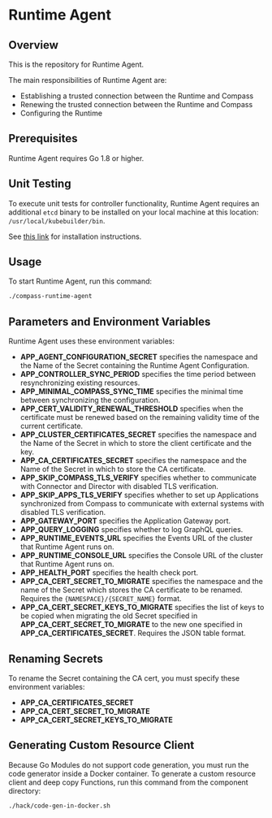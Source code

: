 # Runtime Agent

## Overview

This is the repository for Runtime Agent.

The main responsibilities of Runtime Agent are:
- Establishing a trusted connection between the Runtime and Compass
- Renewing the trusted connection between the Runtime and Compass
- Configuring the Runtime

## Prerequisites

Runtime Agent requires Go 1.8 or higher.

## Unit Testing

To execute unit tests for controller functionality, Runtime Agent requires an additional `etcd` binary to be installed on your local machine at this location: `/usr/local/kubebuilder/bin`.

See [this link](https://book.kubebuilder.io/reference/envtest.html) for installation instructions.

## Usage

To start Runtime Agent, run this command:

```bash
./compass-runtime-agent
```

## Parameters and Environment Variables

Runtime Agent uses these environment variables:
- **APP_AGENT_CONFIGURATION_SECRET** specifies the namespace and the Name of the Secret containing the Runtime Agent Configuration.
- **APP_CONTROLLER_SYNC_PERIOD** specifies the time period between resynchronizing existing resources.
- **APP_MINIMAL_COMPASS_SYNC_TIME** specifies the minimal time between synchronizing the configuration.
- **APP_CERT_VALIDITY_RENEWAL_THRESHOLD** specifies when the certificate must be renewed based on the remaining validity time of the current certificate.
- **APP_CLUSTER_CERTIFICATES_SECRET** specifies the namespace and the Name of the Secret in which to store the client certificate and the key.
- **APP_CA_CERTIFICATES_SECRET** specifies the namespace and the Name of the Secret in which to store the CA certificate.
- **APP_SKIP_COMPASS_TLS_VERIFY** specifies whether to communicate with Connector and Director with disabled TLS verification.
- **APP_SKIP_APPS_TLS_VERIFY** specifies whether to set up Applications synchronized from Compass to communicate with external systems with disabled TLS verification.
- **APP_GATEWAY_PORT** specifies the Application Gateway port.
- **APP_QUERY_LOGGING** specifies whether to log GraphQL queries.
- **APP_RUNTIME_EVENTS_URL** specifies the Events URL of the cluster that Runtime Agent runs on.
- **APP_RUNTIME_CONSOLE_URL** specifies the Console URL of the cluster that Runtime Agent runs on. <!-- TODO: To be removed after it's been removed from the code. See https://github.com/kyma-project/kyma/pull/13984, the comment: discussion_r861476457. -->
- **APP_HEALTH_PORT** specifies the health check port.
- **APP_CA_CERT_SECRET_TO_MIGRATE** specifies the namespace and the name of the Secret which stores the CA certificate to be renamed. Requires the `{NAMESPACE}/{SECRET_NAME}` format. 
- **APP_CA_CERT_SECRET_KEYS_TO_MIGRATE** specifies the list of keys to be copied when migrating the old Secret specified in **APP_CA_CERT_SECRET_TO_MIGRATE** to the new one specified in **APP_CA_CERTIFICATES_SECRET**. Requires the JSON table format.

## Renaming Secrets

To rename the Secret containing the CA cert, you must specify these environment variables:
- **APP_CA_CERTIFICATES_SECRET**
- **APP_CA_CERT_SECRET_TO_MIGRATE**
- **APP_CA_CERT_SECRET_KEYS_TO_MIGRATE**

## Generating Custom Resource Client

Because Go Modules do not support code generation, you must run the code generator inside a Docker container.
To generate a custom resource client and deep copy Functions, run this command from the component directory:

```bash
./hack/code-gen-in-docker.sh
```
